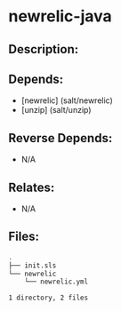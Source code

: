 # newrelic-java

## Description:



## Depends:

  -  [newrelic] (salt/newrelic)
  -  [unzip] (salt/unzip)

## Reverse Depends:

  -  N/A

## Relates:

  -  N/A

## Files:

```bash
.
├── init.sls
└── newrelic
    └── newrelic.yml

1 directory, 2 files
```
